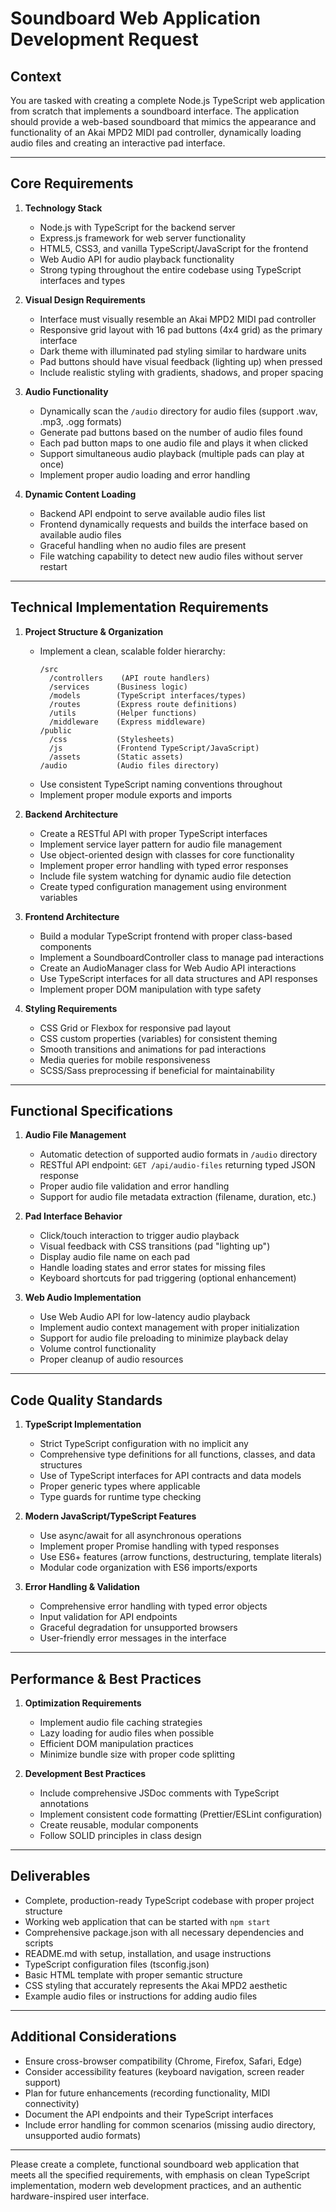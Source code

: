 # Soundboard Web Application Development Request

## Context

You are tasked with creating a complete Node.js TypeScript web application from scratch that implements a soundboard interface. The application should provide a web-based soundboard that mimics the appearance and functionality of an Akai MPD2 MIDI pad controller, dynamically loading audio files and creating an interactive pad interface.

---

## Core Requirements

1. **Technology Stack**
   - Node.js with TypeScript for the backend server
   - Express.js framework for web server functionality
   - HTML5, CSS3, and vanilla TypeScript/JavaScript for the frontend
   - Web Audio API for audio playback functionality
   - Strong typing throughout the entire codebase using TypeScript interfaces and types

2. **Visual Design Requirements**
   - Interface must visually resemble an Akai MPD2 MIDI pad controller
   - Responsive grid layout with 16 pad buttons (4x4 grid) as the primary interface
   - Dark theme with illuminated pad styling similar to hardware units
   - Pad buttons should have visual feedback (lighting up) when pressed
   - Include realistic styling with gradients, shadows, and proper spacing

3. **Audio Functionality**
   - Dynamically scan the `/audio` directory for audio files (support .wav, .mp3, .ogg formats)
   - Generate pad buttons based on the number of audio files found
   - Each pad button maps to one audio file and plays it when clicked
   - Support simultaneous audio playback (multiple pads can play at once)
   - Implement proper audio loading and error handling

4. **Dynamic Content Loading**
   - Backend API endpoint to serve available audio files list
   - Frontend dynamically requests and builds the interface based on available audio files
   - Graceful handling when no audio files are present
   - File watching capability to detect new audio files without server restart

---

## Technical Implementation Requirements

1. **Project Structure & Organization**
   - Implement a clean, scalable folder hierarchy:
     ```
     /src
       /controllers    (API route handlers)
       /services      (Business logic)
       /models        (TypeScript interfaces/types)
       /routes        (Express route definitions)
       /utils         (Helper functions)
       /middleware    (Express middleware)
     /public
       /css           (Stylesheets)
       /js            (Frontend TypeScript/JavaScript)
       /assets        (Static assets)
     /audio           (Audio files directory)
     ```
   - Use consistent TypeScript naming conventions throughout
   - Implement proper module exports and imports

2. **Backend Architecture**
   - Create a RESTful API with proper TypeScript interfaces
   - Implement service layer pattern for audio file management
   - Use object-oriented design with classes for core functionality
   - Implement proper error handling with typed error responses
   - Include file system watching for dynamic audio file detection
   - Create typed configuration management using environment variables

3. **Frontend Architecture**
   - Build a modular TypeScript frontend with proper class-based components
   - Implement a SoundboardController class to manage pad interactions
   - Create an AudioManager class for Web Audio API interactions
   - Use TypeScript interfaces for all data structures and API responses
   - Implement proper DOM manipulation with type safety

4. **Styling Requirements**
   - CSS Grid or Flexbox for responsive pad layout
   - CSS custom properties (variables) for consistent theming
   - Smooth transitions and animations for pad interactions
   - Media queries for mobile responsiveness
   - SCSS/Sass preprocessing if beneficial for maintainability

---

## Functional Specifications

1. **Audio File Management**
   - Automatic detection of supported audio formats in `/audio` directory
   - RESTful API endpoint: `GET /api/audio-files` returning typed JSON response
   - Proper audio file validation and error handling
   - Support for audio file metadata extraction (filename, duration, etc.)

2. **Pad Interface Behavior**
   - Click/touch interaction to trigger audio playback
   - Visual feedback with CSS transitions (pad "lighting up")
   - Display audio file name on each pad
   - Handle loading states and error states for missing files
   - Keyboard shortcuts for pad triggering (optional enhancement)

3. **Web Audio Implementation**
   - Use Web Audio API for low-latency audio playback
   - Implement audio context management with proper initialization
   - Support for audio file preloading to minimize playback delay
   - Volume control functionality
   - Proper cleanup of audio resources

---

## Code Quality Standards

1. **TypeScript Implementation**
   - Strict TypeScript configuration with no implicit any
   - Comprehensive type definitions for all functions, classes, and data structures
   - Use of TypeScript interfaces for API contracts and data models
   - Proper generic types where applicable
   - Type guards for runtime type checking

2. **Modern JavaScript/TypeScript Features**
   - Use async/await for all asynchronous operations
   - Implement proper Promise handling with typed responses
   - Use ES6+ features (arrow functions, destructuring, template literals)
   - Modular code organization with ES6 imports/exports

3. **Error Handling & Validation**
   - Comprehensive error handling with typed error objects
   - Input validation for API endpoints
   - Graceful degradation for unsupported browsers
   - User-friendly error messages in the interface

---

## Performance & Best Practices

1. **Optimization Requirements**
   - Implement audio file caching strategies
   - Lazy loading for audio files when possible
   - Efficient DOM manipulation practices
   - Minimize bundle size with proper code splitting

2. **Development Best Practices**
   - Include comprehensive JSDoc comments with TypeScript annotations
   - Implement consistent code formatting (Prettier/ESLint configuration)
   - Create reusable, modular components
   - Follow SOLID principles in class design

---

## Deliverables

- Complete, production-ready TypeScript codebase with proper project structure
- Working web application that can be started with `npm start`
- Comprehensive package.json with all necessary dependencies and scripts
- README.md with setup, installation, and usage instructions
- TypeScript configuration files (tsconfig.json)
- Basic HTML template with proper semantic structure
- CSS styling that accurately represents the Akai MPD2 aesthetic
- Example audio files or instructions for adding audio files

---

## Additional Considerations

- Ensure cross-browser compatibility (Chrome, Firefox, Safari, Edge)
- Consider accessibility features (keyboard navigation, screen reader support)
- Plan for future enhancements (recording functionality, MIDI connectivity)
- Document the API endpoints and their TypeScript interfaces
- Include error handling for common scenarios (missing audio directory, unsupported audio formats)

---

Please create a complete, functional soundboard web application that meets all the specified requirements, with emphasis on clean TypeScript implementation, modern web development practices, and an authentic hardware-inspired user interface.